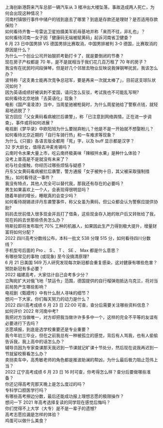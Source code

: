 上海创新港蔚来汽车总部一辆汽车从 3 楼冲出大楼坠落，事故造成两人死亡，为何会出现这种情况？  
河南村镇银行事件中储户的钱到底去了哪里？到底是存款还是理财？是否适用存款保险？  
如何看待齐鲁一号雷达卫星拍摄美军航母基地并称「来而不往，非礼也」？  
如何看待河南一女子因「健康码无端被赋黄码」起诉河南省卫健委？  
6 月 23 日中国男排 VS 德国男排比赛取消，中国男排被判 3-0 德国，比赛取消的原因是什么？  
为什么一个创业公司开始狠抓考勤打卡了，就是要倒闭的节奏？  
现在房子产权都是 70 年，是不是就相当于我们花几百万租了 70 年的房子？  
我没有在扰民时间段弹琴，但是好几个邻居去物业反映说我弹钢琴扰民，我该怎么办？  
波特称「这支勇士能再次竞争总冠军，要是再来一次就太棒了」，目前这支球队状况如何？  
因为英语成绩好被讽刺不爱国，请问怎么反驳，考试我也不可能乱写啊?  
如何看待北京地铁「去英语化」现象？  
电影《国产凌凌漆》当中，当周星驰被枪毙时，为什么周星驰给了警察点钱，就轻易地逃脱了？  
官方回应「父女黄码看病被拦后袭警」，称「已注意到网络舆情，正在进一步调查」，事件或将如何进展？  
电视剧《梦华录》中欧阳旭为什么要抛弃盼儿？他是不是一开始就不想娶盼儿？  
如何看待北京近期的「自行车骑行热」和一车难求等现象？  
为什么《只狼》各语言版全都用「死」字，以及 buff 显示都是汉字？  
32 岁大龄女，值得去冲麦肯锡吗？  
云南时令水果大量上市，吃云南终极美味「辣椒拌水果」是种什么体验？  
没考上普高是不是就没有未来了？  
初与社会接触，你经历过哪些烦恼与疑惑？  
丹东父女黄码看病被拦后袭警，警方通报「女子被拘十日，其父被采取强制措施」，如何看待这一事件？  
我没有特点，其他人完全可以替代我，那我还有存在的必要吗？  
男生如果喜欢上一个人，会表现得很明显吗？  
随着年龄的增长，睡眠真的会变少吗？  
如何看待胡锡进评丹东袭警事件，称父女虽为黄码，但公众都会认为警察应提供协助?  
妈妈去世前借入很多现金并且打了借条，这些现金存入她的账户后又转账给了我，现在妈妈去世那些债务怎么办？  
特斯拉即将发布取代 70% 工种的机器人，如果因此生产力得到极大提升，增量财富将如何分配？  
2022 四川高考分数线公布，本科一批文 538 分理 515 分，如何看待四川分数线？  
手机型号后面的 Pro 、 S 、 T 、 SE 、 Max 都是什么意思？  
有哪些常见的事物 (或现象) 至今没搞清原理?  
6 月 21 日美国 569 万人研究发现每次新冠都会重复感染，这对健康有哪些危害？预防新冠有多必要？  
2022 福建高考，大家估计自己会考多少分？  
立陶宛扩大对俄飞地「禁运令」范围，德国提供的自行榴弹炮抵达乌克兰，将对当前局势产生哪些影响？  
电视剧《甄嬛传》中有什么耐人寻味的细节？  
想问一下大家，你们每天努力的动力是什么？  
2022 四川高考成绩 6 月 23 日 22:00 可查，查分后需要关注哪些资料信息？  
如何评价 2022 年河南中考?  
我把对方当做唯一，对方却把我当做许许多多中一个，这样的完全不平等的友谊有必要进行下去吗？  
志愿填报，到底是选学校重要还是专业重要？  
我今年初三毕业，但在之前我总有一种被孤立的感觉，背后有人骂我，也有人偷偷告诉我，我上高中的话怎么办？  
辅导员因为专家查课那天我迟到一节课就记旷课十节处分，然后现在说我再迟到一节就留校察看怎么办？  
卖拐卖车中，高秀敏老师的角色都是推波助澜的帮凶，为什么最后极力阻止范伟上当？  
2022 辽宁高考成绩 6 月 23 日 16 时可查，你考得怎么样？查分后要做哪些准备？  
你还记得高考完那天晚上是怎么度过的吗？  
专科学口腔医学行吗？  
有哪些高考擦边分数，最后还能成功报上理想志愿的极限操作？  
想问一下 2021 年高考选择复读的同学现在感觉后悔吗？  
你们觉得不上大学（大专）是不是一辈子的遗憾?  
高考志愿捡漏是怎样的体验？  
鸡蛋可以做什么美食？  
